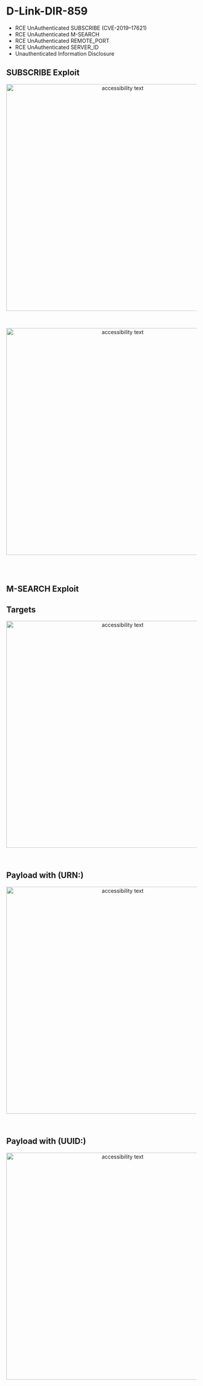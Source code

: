 # D-Link-DIR-859
* RCE UnAuthenticated SUBSCRIBE (CVE-2019–17621)
* RCE UnAuthenticated M-SEARCH
* RCE UnAuthenticated REMOTE_PORT
* RCE UnAuthenticated SERVER_ID
* Unauthenticated Information Disclosure

## SUBSCRIBE Exploit
<p align="center">
  <img src="https://raw.githubusercontent.com/s1kr10s/D-Link-DIR-859-RCE/master/subscribe_1.png" width="600" alt="accessibility text">
</p>
<br>
<p align="center">
  <img src="https://raw.githubusercontent.com/s1kr10s/D-Link-DIR-859-RCE/master/subscribe_1.png" width="600" alt="accessibility text">
</p>
<br>
<br>

## M-SEARCH Exploit
## Targets
<p align="center">
  <img src="https://raw.githubusercontent.com/s1kr10s/D-Link-DIR-859-RCE/master/ssdpcgi_1.png" width="600" alt="accessibility text">
</p>
<br>

## Payload with (URN:)
<p align="center">
  <img src="https://raw.githubusercontent.com/s1kr10s/D-Link-DIR-859-RCE/master/ssdpcgi_2.png" width="600" alt="accessibility text">
</p>
<br>

## Payload with (UUID:)
<p align="center">
  <img src="https://raw.githubusercontent.com/s1kr10s/D-Link-DIR-859-RCE/master/ssdpcgi_3.png" width="600" alt="accessibility text">
</p>
<br>
